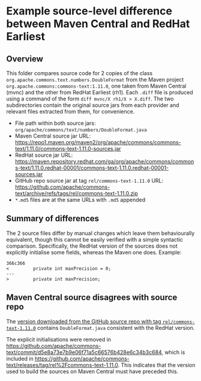 # Example source-level difference between Maven Central and RedHat Earliest

## Overview

This folder compares source code for 2 copies of the class `org.apache.commons.text.numbers.DoubleFormat` from the Maven project `org.apache.commons:commons-text:1.11.0`, one taken from Maven Central (mvnc) and the other from RedHat Earliest (rh1).
Each `.diff` file is produced using a command of the form `diff mvnc/X rh1/X > X.diff`.
The two subdirectories contain the original source jars from each provider and relevant files extracted from them, for convenience.

- File path within both source jars: `org/apache/commons/text/numbers/DoubleFormat.java`
- Maven Central source jar URL: https://repo1.maven.org/maven2/org/apache/commons/commons-text/1.11.0/commons-text-1.11.0-sources.jar
- RedHat source jar URL: https://maven.repository.redhat.com/ga/org/apache/commons/commons-text/1.11.0.redhat-00001/commons-text-1.11.0.redhat-00001-sources.jar
- GitHub repo source jar at tag `rel/commons-text-1.11.0` URL: https://github.com/apache/commons-text/archive/refs/tags/rel/commons-text-1.11.0.zip
- `*.md5` files are at the same URLs with `.md5` appended

## Summary of differences

The 2 source files differ by manual changes which leave them behaviourally equivalent, though this cannot be easily verified with a simple syntactic comparison.
Specifically, the RedHat version of the sources does not explicitly initialise some fields, whereas the Maven one does.
Example:
 
```
366c366
<         private int maxPrecision = 0;
---
>         private int maxPrecision;
```

## Maven Central source disagrees with source repo

The [version downloaded from the GitHub source repo with tag `rel/commons-text-1.11.0`](https://github.com/apache/commons-text/archive/refs/tags/rel/commons-text-1.11.0.zip) contains `DoubleFormat.java` consistent with the RedHat version.

The explicit initialisations were removed in https://github.com/apache/commons-text/commit/d5e8a73e7b9e06f71a5c66576b428e6c34b3c684, which is included in https://github.com/apache/commons-text/releases/tag/rel%2Fcommons-text-1.11.0.
This indicates that the version used to build the sources on Maven Central must have preceded this.




